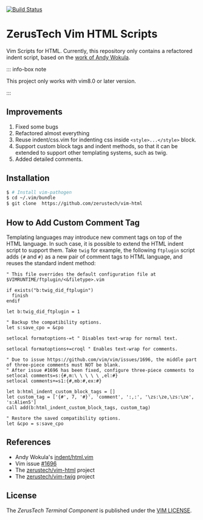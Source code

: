 [![Build Status](https://api.travis-ci.org/zerustech/vim-html.svg)](https://travis-ci.org/zerustech/vim-html)

ZerusTech Vim HTML Scripts
================================================
Vim Scripts for HTML. Currently, this repository only contains a refactored
indent script, based on the [work of Andy Wokula][2].

::: info-box note

This project only works with vim8.0 or later version.

:::

Improvements
------------
1. Fixed some bugs
1. Refactored almost everything
1. Reuse indent/css.vim for indenting css inside `<style>...</style>` block.
1. Support custom block tags and indent methods, so that it can be extended to
   support other templating systems, such as twig.
1. Added detailed comments.

Installation
------------
```bash
$ # Install vim-pathogen
$ cd ~/.vim/bundle
$ git clone  https://github.com/zerustech/vim-html
```

How to Add Custom Comment Tag
-----------------------------
Templating languages may introduce new comment tags on
top of the HTML language. In such case, it is possible to extend the HTML indent
script to support them. Take ``twig`` for example, the following ``ftplugin``
script adds ``{#`` and ``#}`` as a new pair of comment tags to HTML language,
and reuses the standard indent method:
```vim
" This file overrides the default configuration file at $VIMRUNTIME/ftplugin/<&filetype>.vim                             
                                                                                                                         
if exists("b:twig_did_ftplugin")                                                                                         
  finish                                                                                                                 
endif                                                                                                                    
                                                                                                                         
let b:twig_did_ftplugin = 1                                                                                              
                                                                                                                         
" Backup the compatibility options.                                                                                      
let s:save_cpo = &cpo                                                                                                    
                                                                                                                         
setlocal formatoptions-=t " Disables text-wrap for normal text.                                                          
                                                                                                                         
setlocal formatoptions+=croql " Enables text-wrap for comments.                                                          
                                                                                                                         
" Due to issue https://github.com/vim/vim/issues/1696, the middle part of three-piece comments must NOT be blank.        
" After issue #1696 has been fixed, configure three-piece comments to setlocal comments=s:{#,m:\ \ \ \ \ ,el:#}          
setlocal comments+=s1:{#,mb:#,ex:#}                                                                                      
                                                                                                                         
let b:html_indent_custom_block_tags = []                                                                                 
let custom_tag = ['{#', 7, '#}', 'comment', ':,:', '\zs:\ze,\zs:\ze', 's:Alien5']                                        
call add(b:html_indent_custom_block_tags, custom_tag)                                                                    
                                                                                                                         
" Restore the saved compatibility options.                                                                               
let &cpo = s:save_cpo
```

References
----------
* Andy Wokula's [indent/html.vim][2]
* Vim issue [#1696][3]
* The [zerustech/vim-html][5] project
* The [zerustech/vim-twig][6] project

[1]: http://vimdoc.sourceforge.net/htmldoc/uganda.html "The VIM LICENSE"
[2]: http://www.vim.org/scripts/script.php?script_id=2075 "indent/html.vim by Andy Wokula"
[3]: https://github.com/vim/vim/issues/1696 "vim issue #1696"
[4]: https://github.com/tpope/vim-pathogen "pathogen.vim"
[5]: https://github.com/zerustech/vim-html "zerustech/vim-html"
[6]: https://github.com/zerustech/vim-twig "zerustech/vim-twig"

License
-------
The *ZerusTech Terminal Component* is published under the [VIM LICENSE][1].
